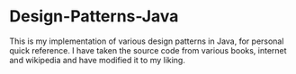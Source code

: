 # Design-Patterns-Java
This is my implementation of various design patterns in Java, for personal quick reference.
I have taken the source code from various books, internet and wikipedia and have modified it to my liking.
